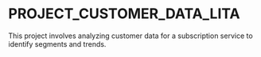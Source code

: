 # PROJECT_CUSTOMER_DATA_LITA
This project involves analyzing customer data for a subscription service to identify  segments and trends.

